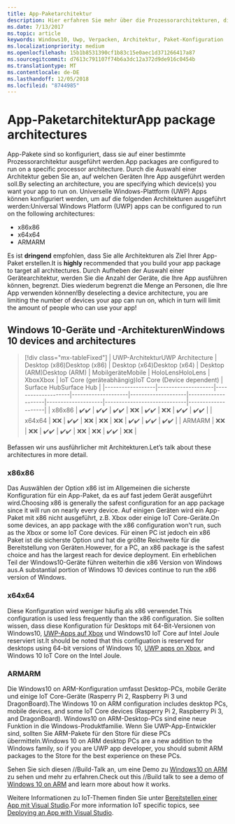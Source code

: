 ```yaml
---
title: App-Paketarchitektur
description: Hier erfahren Sie mehr über die Prozessorarchitekturen, die beim Erstellen des UWP-App-Pakets verwendet werden sollten.
ms.date: 7/13/2017
ms.topic: article
keywords: Windows10, Uwp, Verpacken, Architektur, Paket-Konfiguration
ms.localizationpriority: medium
ms.openlocfilehash: 15b1b8531390cf1b83c15e0aec1d371266417a87
ms.sourcegitcommit: d7613c791107f74b6a3dc12a372d9de916c0454b
ms.translationtype: MT
ms.contentlocale: de-DE
ms.lasthandoff: 12/05/2018
ms.locfileid: "8744985"
---
```

# <a name="app-package-architectures"></a><span data-ttu-id="600d7-104">App-Paketarchitektur</span><span class="sxs-lookup"><span data-stu-id="600d7-104">App package architectures</span></span>

<span data-ttu-id="600d7-105">App-Pakete sind so konfiguriert, dass sie auf einer bestimmte Prozessorarchitektur ausgeführt werden.</span><span class="sxs-lookup"><span data-stu-id="600d7-105">App packages are configured to run on a specific processor architecture.</span></span> <span data-ttu-id="600d7-106">Durch die Auswahl einer Architektur geben Sie an, auf welchen Geräten Ihre App ausgeführt werden soll.</span><span class="sxs-lookup"><span data-stu-id="600d7-106">By selecting an architecture, you are specifying which device(s) you want your app to run on.</span></span> <span data-ttu-id="600d7-107">Universelle Windows-Plattform (UWP) Apps können konfiguriert werden, um auf die folgenden Architekturen ausgeführt werden:</span><span class="sxs-lookup"><span data-stu-id="600d7-107">Universal Windows Platform (UWP) apps can be configured to run on the following architectures:</span></span>
- <span data-ttu-id="600d7-108">x86</span><span class="sxs-lookup"><span data-stu-id="600d7-108">x86</span></span>
- <span data-ttu-id="600d7-109">x64</span><span class="sxs-lookup"><span data-stu-id="600d7-109">x64</span></span>
- <span data-ttu-id="600d7-110">ARM</span><span class="sxs-lookup"><span data-stu-id="600d7-110">ARM</span></span>

<span data-ttu-id="600d7-111">Es ist **dringend** empfohlen, dass Sie alle Architekturen als Ziel Ihrer App-Paket erstellen.</span><span class="sxs-lookup"><span data-stu-id="600d7-111">It is **highly** recommended that you build your app package to target all architectures.</span></span> <span data-ttu-id="600d7-112">Durch Aufheben der Auswahl einer Gerätearchitektur, werden Sie die Anzahl der Geräte, die Ihre App ausführen können, begrenzt. Dies wiederum begrenzt die Menge an Personen, die Ihre App verwenden können!</span><span class="sxs-lookup"><span data-stu-id="600d7-112">By deselecting a device architecture, you are limiting the number of devices your app can run on, which in turn will limit the amount of people who can use your app!</span></span>

## <a name="windows-10-devices-and-architectures"></a><span data-ttu-id="600d7-113">Windows 10-Geräte und -Architekturen</span><span class="sxs-lookup"><span data-stu-id="600d7-113">Windows 10 devices and architectures</span></span>

> [!div class="mx-tableFixed"]
| <span data-ttu-id="600d7-114">UWP-Architektur</span><span class="sxs-lookup"><span data-stu-id="600d7-114">UWP Architecture</span></span> | <span data-ttu-id="600d7-115">Desktop (x86)</span><span class="sxs-lookup"><span data-stu-id="600d7-115">Desktop (x86)</span></span>      | <span data-ttu-id="600d7-116">Desktop (x64)</span><span class="sxs-lookup"><span data-stu-id="600d7-116">Desktop (x64)</span></span>      | <span data-ttu-id="600d7-117">Desktop (ARM)</span><span class="sxs-lookup"><span data-stu-id="600d7-117">Desktop (ARM)</span></span>      | <span data-ttu-id="600d7-118">Mobilgeräte</span><span class="sxs-lookup"><span data-stu-id="600d7-118">Mobile</span></span>             | <span data-ttu-id="600d7-119">HoloLens</span><span class="sxs-lookup"><span data-stu-id="600d7-119">HoloLens</span></span>           | <span data-ttu-id="600d7-120">Xbox</span><span class="sxs-lookup"><span data-stu-id="600d7-120">Xbox</span></span>               | <span data-ttu-id="600d7-121">IoT Core (geräteabhängig)</span><span class="sxs-lookup"><span data-stu-id="600d7-121">IoT Core (Device dependent)</span></span> | <span data-ttu-id="600d7-122">Surface Hub</span><span class="sxs-lookup"><span data-stu-id="600d7-122">Surface Hub</span></span>        |
|------------------|--------------------|--------------------|--------------------|--------------------|--------------------|--------------------|-----------------------------|--------------------|
| <span data-ttu-id="600d7-123">x86</span><span class="sxs-lookup"><span data-stu-id="600d7-123">x86</span></span>              | <span data-ttu-id="600d7-124">:heavy_check_mark:</span><span class="sxs-lookup"><span data-stu-id="600d7-124">:heavy_check_mark:</span></span> | <span data-ttu-id="600d7-125">:heavy_check_mark:</span><span class="sxs-lookup"><span data-stu-id="600d7-125">:heavy_check_mark:</span></span> | <span data-ttu-id="600d7-126">:heavy_check_mark:</span><span class="sxs-lookup"><span data-stu-id="600d7-126">:heavy_check_mark:</span></span> | <span data-ttu-id="600d7-127">:x:</span><span class="sxs-lookup"><span data-stu-id="600d7-127">:x:</span></span>                | <span data-ttu-id="600d7-128">:heavy_check_mark:</span><span class="sxs-lookup"><span data-stu-id="600d7-128">:heavy_check_mark:</span></span> | <span data-ttu-id="600d7-129">:x:</span><span class="sxs-lookup"><span data-stu-id="600d7-129">:x:</span></span>                | <span data-ttu-id="600d7-130">:heavy_check_mark:</span><span class="sxs-lookup"><span data-stu-id="600d7-130">:heavy_check_mark:</span></span>          | <span data-ttu-id="600d7-131">:heavy_check_mark:</span><span class="sxs-lookup"><span data-stu-id="600d7-131">:heavy_check_mark:</span></span> |
| <span data-ttu-id="600d7-132">x64</span><span class="sxs-lookup"><span data-stu-id="600d7-132">x64</span></span>              | <span data-ttu-id="600d7-133">:x:</span><span class="sxs-lookup"><span data-stu-id="600d7-133">:x:</span></span>                | <span data-ttu-id="600d7-134">:heavy_check_mark:</span><span class="sxs-lookup"><span data-stu-id="600d7-134">:heavy_check_mark:</span></span> | <span data-ttu-id="600d7-135">:x:</span><span class="sxs-lookup"><span data-stu-id="600d7-135">:x:</span></span>                | <span data-ttu-id="600d7-136">:x:</span><span class="sxs-lookup"><span data-stu-id="600d7-136">:x:</span></span>                | <span data-ttu-id="600d7-137">:x:</span><span class="sxs-lookup"><span data-stu-id="600d7-137">:x:</span></span>                | <span data-ttu-id="600d7-138">:heavy_check_mark:</span><span class="sxs-lookup"><span data-stu-id="600d7-138">:heavy_check_mark:</span></span> | <span data-ttu-id="600d7-139">:heavy_check_mark:</span><span class="sxs-lookup"><span data-stu-id="600d7-139">:heavy_check_mark:</span></span>          | <span data-ttu-id="600d7-140">:heavy_check_mark:</span><span class="sxs-lookup"><span data-stu-id="600d7-140">:heavy_check_mark:</span></span> |
| <span data-ttu-id="600d7-141">ARM</span><span class="sxs-lookup"><span data-stu-id="600d7-141">ARM</span></span>              | <span data-ttu-id="600d7-142">:x:</span><span class="sxs-lookup"><span data-stu-id="600d7-142">:x:</span></span>                | <span data-ttu-id="600d7-143">:x:</span><span class="sxs-lookup"><span data-stu-id="600d7-143">:x:</span></span>                | <span data-ttu-id="600d7-144">:heavy_check_mark:</span><span class="sxs-lookup"><span data-stu-id="600d7-144">:heavy_check_mark:</span></span> | <span data-ttu-id="600d7-145">:heavy_check_mark:</span><span class="sxs-lookup"><span data-stu-id="600d7-145">:heavy_check_mark:</span></span> | <span data-ttu-id="600d7-146">:x:</span><span class="sxs-lookup"><span data-stu-id="600d7-146">:x:</span></span>                | <span data-ttu-id="600d7-147">:x:</span><span class="sxs-lookup"><span data-stu-id="600d7-147">:x:</span></span>                | <span data-ttu-id="600d7-148">:heavy_check_mark:</span><span class="sxs-lookup"><span data-stu-id="600d7-148">:heavy_check_mark:</span></span>          | <span data-ttu-id="600d7-149">:x:</span><span class="sxs-lookup"><span data-stu-id="600d7-149">:x:</span></span>                |
 

<span data-ttu-id="600d7-150">Befassen wir uns ausführlicher mit Architekturen.</span><span class="sxs-lookup"><span data-stu-id="600d7-150">Let’s talk about these architectures in more detail.</span></span> 

### <a name="x86"></a><span data-ttu-id="600d7-151">x86</span><span class="sxs-lookup"><span data-stu-id="600d7-151">x86</span></span>
<span data-ttu-id="600d7-152">Das Auswählen der Option x86 ist im Allgemeinen die sicherste Konfiguration für ein App-Paket, da es auf fast jedem Gerät ausgeführt wird.</span><span class="sxs-lookup"><span data-stu-id="600d7-152">Choosing x86 is generally the safest configuration for an app package since it will run on nearly every device.</span></span> <span data-ttu-id="600d7-153">Auf einigen Geräten wird ein App-Paket mit x86 nicht ausgeführt, z.B. Xbox oder einige IoT Core-Geräte.</span><span class="sxs-lookup"><span data-stu-id="600d7-153">On some devices, an app package with the x86 configuration won't run, such as the Xbox or some IoT Core devices.</span></span> <span data-ttu-id="600d7-154">Für einen PC ist jedoch ein x86 Paket ist die sicherste Option und hat die größte Reichweite für die Bereitstellung von Geräten.</span><span class="sxs-lookup"><span data-stu-id="600d7-154">However, for a PC, an x86 package is the safest choice and has the largest reach for device deployment.</span></span> <span data-ttu-id="600d7-155">Ein erheblichen Teil der Windows10-Geräte führen weiterhin die x86 Version von Windows aus.</span><span class="sxs-lookup"><span data-stu-id="600d7-155">A substantial portion of Windows 10 devices continue to run the x86 version of Windows.</span></span> 

### <a name="x64"></a><span data-ttu-id="600d7-156">x64</span><span class="sxs-lookup"><span data-stu-id="600d7-156">x64</span></span>
<span data-ttu-id="600d7-157">Diese Konfiguration wird weniger häufig als x86 verwendet.</span><span class="sxs-lookup"><span data-stu-id="600d7-157">This configuration is used less frequently than the x86 configuration.</span></span> <span data-ttu-id="600d7-158">Sie sollten wissen, dass diese Konfiguration für Desktops mit 64-Bit-Versionen von Windows10, [UWP-Apps auf Xbox](https://docs.microsoft.com/windows/uwp/xbox-apps/system-resource-allocation) und Windows10 IoT Core auf Intel Joule reserviert ist.</span><span class="sxs-lookup"><span data-stu-id="600d7-158">It should be noted that this configuation is reserved for desktops using 64-bit versions of Windows 10, [UWP apps on Xbox](https://docs.microsoft.com/windows/uwp/xbox-apps/system-resource-allocation), and Windows 10 IoT Core on the Intel Joule.</span></span>

### <a name="arm"></a><span data-ttu-id="600d7-159">ARM</span><span class="sxs-lookup"><span data-stu-id="600d7-159">ARM</span></span>
<span data-ttu-id="600d7-160">Die Windows10 on ARM-Konfiguration umfasst Desktop-PCs, mobile Geräte und einige IoT Core-Geräte (Rasperry Pi 2, Raspberry Pi 3 und DragonBoard).</span><span class="sxs-lookup"><span data-stu-id="600d7-160">The Windows 10 on ARM configuration includes desktop PCs, mobile devices, and some IoT Core devices (Rasperry Pi 2, Raspberry Pi 3, and DragonBoard).</span></span> <span data-ttu-id="600d7-161">Windows10 on ARM-Desktop-PCs sind eine neue Funktion in die Windows-Produktfamilie. Wenn Sie UWP-App-Entwickler sind, sollten Sie ARM-Pakete für den Store für diese PCs übermitteln.</span><span class="sxs-lookup"><span data-stu-id="600d7-161">Windows 10 on ARM desktop PCs are a new addition to the Windows family, so if you are UWP app developer, you should submit ARM packages to the Store for the best experience on these PCs.</span></span> 

<span data-ttu-id="600d7-162">Sehen Sie sich diesen //Build-Talk an, um eine Demo zu [Windows10 on ARM](https://channel9.msdn.com/Events/Build/2017/P4171) zu sehen und mehr zu erfahren.</span><span class="sxs-lookup"><span data-stu-id="600d7-162">Check out this //Build talk to see a demo of [Windows 10 on ARM](https://channel9.msdn.com/Events/Build/2017/P4171) and learn more about how it works.</span></span> 

<span data-ttu-id="600d7-163">Weitere Informationen zu IoT-Themen finden Sie unter [Bereitstellen einer App mit Visual Studio](https://developer.microsoft.com/windows/iot/Docs/AppDeployment).</span><span class="sxs-lookup"><span data-stu-id="600d7-163">For more information IoT specific topics, see [Deploying an App with Visual Studio](https://developer.microsoft.com/windows/iot/Docs/AppDeployment).</span></span>
